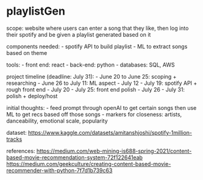 # playlistGen

scope: website where users can enter a song that they like, then log into their spotify and be given a playlist generated based on it 

components needed: 
    - spotify API to build playlist
    - ML to extract songs based on theme 

tools: 
    - front end: react 
    - back-end: python
    - databases: SQL, AWS 

project timeline (deadline: July 31):
    - June 20 to June 25: scoping + researching 
    - June 26 to July 11: ML aspect 
    - July 12 - July 19: spotify API + rough front end 
    - July 20 - July 25: front end polish 
    - July 26 - July 31: polish + deploy/host 

initial thoughts: 
    - feed prompt through openAI to get certain songs then use ML to get recs based off those songs 
    - markers for closeness: artists, danceability, emotional scale, popularity 

dataset: https://www.kaggle.com/datasets/amitanshjoshi/spotify-1million-tracks

references: https://medium.com/web-mining-is688-spring-2021/content-based-movie-recommendation-system-72f122641eab
https://medium.com/geekculture/creating-content-based-movie-recommender-with-python-7f7d1b739c63